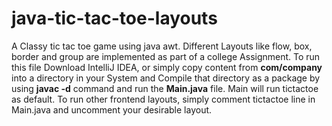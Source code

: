 # java-tic-tac-toe-layouts
A Classy tic tac toe game using java awt. Different Layouts like flow, box, border and group are implemented as part of a college Assignment. To run this file Download IntelliJ IDEA, or simply copy content from <b>com/company</b> into a directory in your System and Compile that directory as a package by using <b>javac -d</b> command and run the <b>Main.java</b> file.
Main will run tictactoe as default. To run other frontend layouts, simply comment tictactoe line in Main.java and uncomment your desirable layout.
